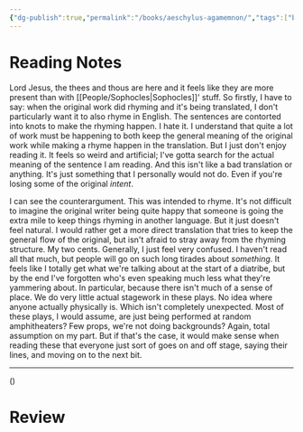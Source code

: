 ```yaml
---
{"dg-publish":true,"permalink":"/books/aeschylus-agamemnon/","tags":["books"],"created":"2025-06-11","updated":"2025-09-02"}
---
```



# Reading Notes

Lord Jesus, the thees and thous are here and it feels like they are more present than with [[People/Sophocles\|Sophocles]]' stuff. So firstly, I have to say: when the original work did rhyming and it's being translated, I don't particularly want it to also rhyme in English. The sentences are contorted into knots to make the rhyming happen. I hate it. I understand that quite a lot of work must be happening to both keep the general meaning of the original work while making a rhyme happen in the translation. But I just don't enjoy reading it. It feels so weird and artificial; I've gotta search for the actual meaning of the sentence I am reading. And this isn't like a bad translation or anything. It's just something that I personally would not do. Even if you're losing some of the original *intent*.

I can see the counterargument. This was intended to rhyme. It's not difficult to imagine the original writer being quite happy that someone is going the extra mile to keep things rhyming in another language. But it just doesn't feel natural. I would rather get a more direct translation that tries to keep the general flow of the original, but isn't afraid to stray away from the rhyming structure. My two cents. Generally, I just feel very confused. I haven't read all that much, but people will go on such long tirades about *something*. It feels like I totally get what we're talking about at the start of a diatribe, but by the end I've forgotten who's even speaking much less what they're yammering about. In particular, because there isn't much of a sense of place. We do very little actual stagework in these plays. No idea where anyone actually physically is. Which isn't completely unexpected. Most of these plays, I would assume, are just being performed at random amphitheaters? Few props, we're not doing backgrounds? Again, total assumption on my part. But if that's the case, it would make sense when reading these that everyone just sort of goes on and off stage, saying their lines, and moving on to the next bit.

----

()

# Review
